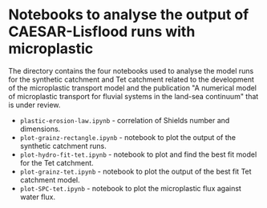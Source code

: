 # Notebooks to analyse the output of CAESAR-Lisflood runs with microplastic

The directory contains the four notebooks used to analyse the model runs for the synthetic catchment and Tet catchment related to the development of the microplastic transport model and the publication "A numerical model of microplastic transport for fluvial systems in the land-sea continuum" that is under review.

* `plastic-erosion-law.ipynb` - correlation of Shields number and dimensions.
* `plot-grainz-rectangle.ipynb` - notebook to plot the output of the synthetic catchment runs.
* `plot-hydro-fit-tet.ipynb` - notebook to plot and find the best fit model for the Tet catchment.
* `plot-grainz-tet.ipynb` - notebook to plot the output of the best fit Tet catchment model.
* `plot-SPC-tet.ipynb` - notebook to plot the microplastic flux against water flux.